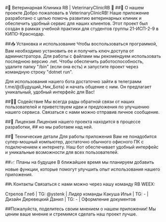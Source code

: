 #🐾 Ветеринарная Клиника RB | VeterinaryClinicRB 🐾
##👋 О нашем проекте
Добро пожаловать в VeterinaryClinicRB! Наше приложение разработано с целью помочь развитию ветеринарных клиник и обеспечить удобный сервис для наших клиентов. Этот проект был создан в рамках учебной практики для студентов группы 21-ИСП-2-9 в КИПО-Краснодар.

##📥 Установка и использование
Чтобы воспользоваться программой, Вам необходимо установить ее и получить ключ доступа от администратора. Для работы с файлами мы рекомендуем использовать последнюю версию .net. Чтобы обеспечить работоспособность, удалите папку "/bin" (если она есть) и запустите проект через командную строку "dotnet run".

Для использования нашего бота достаточно зайти в телеграмм t.me/@{Будущий_Ник_Бота} и начать общение с ним. Он предлагает уникальный, удобный интерфейс для Вас!

##💁‍♀️ Содействие
Мы всегда рады обратной связи от наших пользователей и приветствуем идеи и предложения по улучшению нашего сервиса. Связаться с нами можно отправив личное сообщение.

##📝 Лицензия
Лицензия нашего проекта находится в процессе разработки, ## но мы работаем над ней.

##🔧 Технические детали
Для работы приложения Вам не понадобится супер-мощный компьютер, достаточно обычного офисного ПК с подключением к интернету. Наш бот обеспечивает удобный интерфейс и уникальные возможности для всех пользователей.

##📈 Планы на будущее
В ближайшее время мы планируем добавить новые функции, которые помогут улучшить опыт использования нашего приложения.

##📞 Контакты
Связаться с нами можно через нашу команду RB WEEX:

Стрелов Глеб | TG: @ystenk | Лидер команды
Какуша Илья | TG: - | Дизайн
Деревецкий Данил | TG: - | Оформление документов

##Пожалуйста, поделитесь своим мнением о нашем приложении! Мы ценим ваше мнение и стремимся сделать наш проект лучше.
